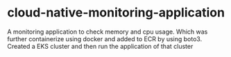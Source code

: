 # cloud-native-monitoring-application

A monitoring application to check memory and cpu usage.
Which was further containerize using docker and added to ECR by using boto3. 
Created a EKS cluster and then run the application of that cluster
